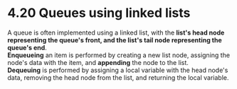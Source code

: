 # 4.20 Queues using linked lists

A queue is often implemented using a linked list, with the **list's head node representing the queue's front, and the list's tail node representing the queue's end**.    
**Enqueueing** an item is performed by creating a new list node, assigning the node's data with the item, and **appending** the node to the list.   
**Dequeuing** is performed by assigning a local variable with the head node's data, removing the head node from the list, and returning the local variable.   
